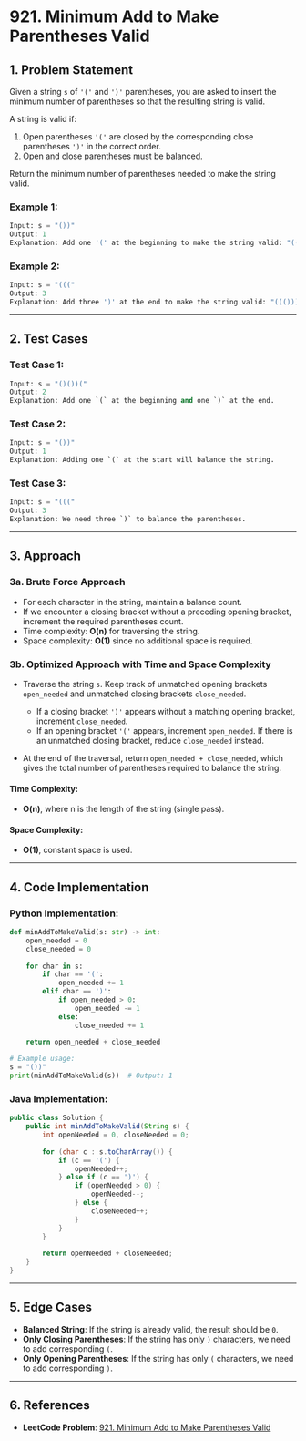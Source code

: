 # 921. Minimum Add to Make Parentheses Valid

## 1. Problem Statement

Given a string `s` of `'('` and `')'` parentheses, you are asked to insert the minimum number of parentheses so that the resulting string is valid.

A string is valid if:
1. Open parentheses `'('` are closed by the corresponding close parentheses `')'` in the correct order.
2. Open and close parentheses must be balanced.

Return the minimum number of parentheses needed to make the string valid.

### Example 1:
```python
Input: s = "())"
Output: 1
Explanation: Add one '(' at the beginning to make the string valid: "(())"
```

### Example 2:
```python
Input: s = "((("
Output: 3
Explanation: Add three ')' at the end to make the string valid: "((()))"
```

---

## 2. Test Cases

### Test Case 1:
```python
Input: s = "()())("
Output: 2
Explanation: Add one `(` at the beginning and one `)` at the end.
```

### Test Case 2:
```python
Input: s = "())"
Output: 1
Explanation: Adding one `(` at the start will balance the string.
```

### Test Case 3:
```python
Input: s = "((("
Output: 3
Explanation: We need three `)` to balance the parentheses.
```

---

## 3. Approach

### 3a. Brute Force Approach

- For each character in the string, maintain a balance count.
- If we encounter a closing bracket without a preceding opening bracket, increment the required parentheses count.
- Time complexity: **O(n)** for traversing the string.
- Space complexity: **O(1)** since no additional space is required.

### 3b. Optimized Approach with Time and Space Complexity

- Traverse the string `s`. Keep track of unmatched opening brackets `open_needed` and unmatched closing brackets `close_needed`.
  - If a closing bracket `')'` appears without a matching opening bracket, increment `close_needed`.
  - If an opening bracket `'('` appears, increment `open_needed`. If there is an unmatched closing bracket, reduce `close_needed` instead.

- At the end of the traversal, return `open_needed + close_needed`, which gives the total number of parentheses required to balance the string.

#### Time Complexity:
- **O(n)**, where n is the length of the string (single pass).

#### Space Complexity:
- **O(1)**, constant space is used.

---

## 4. Code Implementation

### Python Implementation:
```python
def minAddToMakeValid(s: str) -> int:
    open_needed = 0
    close_needed = 0
    
    for char in s:
        if char == '(':
            open_needed += 1
        elif char == ')':
            if open_needed > 0:
                open_needed -= 1
            else:
                close_needed += 1
    
    return open_needed + close_needed

# Example usage:
s = "())"
print(minAddToMakeValid(s))  # Output: 1
```

### Java Implementation:
```java
public class Solution {
    public int minAddToMakeValid(String s) {
        int openNeeded = 0, closeNeeded = 0;
        
        for (char c : s.toCharArray()) {
            if (c == '(') {
                openNeeded++;
            } else if (c == ')') {
                if (openNeeded > 0) {
                    openNeeded--;
                } else {
                    closeNeeded++;
                }
            }
        }
        
        return openNeeded + closeNeeded;
    }
}
```

---

## 5. Edge Cases

- **Balanced String**: If the string is already valid, the result should be `0`.
- **Only Closing Parentheses**: If the string has only `)` characters, we need to add corresponding `(`.
- **Only Opening Parentheses**: If the string has only `(` characters, we need to add corresponding `)`.

---

## 6. References
- **LeetCode Problem**: [921. Minimum Add to Make Parentheses Valid](https://leetcode.com/problems/minimum-add-to-make-parentheses-valid/)
